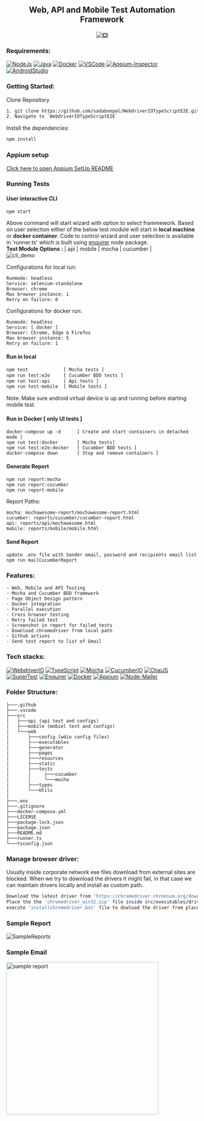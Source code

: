 <h2 align="center"> Web, API and Mobile Test Automation Framework </h2>

<h4 align="center">

[![CI](https://github.com/sadabnepal/WebdriverIOTypeScriptE2E/actions/workflows/nodejs.yml/badge.svg)](https://github.com/sadabnepal/WebdriverIOTypeScriptE2E/actions/workflows/nodejs.yml)
</h4>

### Requirements:
[![NodeJs](https://img.shields.io/badge/-NodeJS%20v12%20OR%20later-%23339933?logo=npm)](https://nodejs.org/en/download/)
[![Java](https://img.shields.io/badge/-JDK-%23007396?logo=java&logoColor=black&)](https://www.oracle.com/java/technologies/downloads/)
[![Docker](https://img.shields.io/badge/-Docker-0db7ed?logo=docker&logoColor=white)](https://docs.docker.com/engine/install/)
[![VSCode](https://img.shields.io/badge/-Visual%20Studio%20Code-%233178C6?logo=visual-studio-code)](https://code.visualstudio.com/download)
[![Appium-Inspector](https://img.shields.io/badge/-Appium%20Inspector-662d91?logo=appium&logoColor=black)](https://github.com/appium/appium-inspector/releases)
[![AndroidStudio](https://img.shields.io/badge/-Android%20Studio-3DDC84?logo=android-studio&logoColor=white)](https://developer.android.com/studio)

### Getting Started:
Clone Repository
```bash
1. git clone https://github.com/sadabnepal/WebdriverIOTypeScriptE2E.git
2. Navigate to `WebdriverIOTypeScriptE2E`
```

Install the dependencies:
```bash
npm install
```

### Appium setup
[Click here to open Appium SetUp README](/src/mobile/README.md)

### Running Tests

#### User interactive CLI
```
npm start
```
Above command will start wizard with option to select frammework. Based on user selection either of the below test module will start in <b>local machine</b> or <b>docker container</b>. Code to control wizard and user selection is available in 'runner.ts' which is built using [enquirer](https://www.npmjs.com/package/enquirer) node package.<br>
<b>Test Module Options : </b> | api | mobile | mocha | cucumber | <br>
![cli_demo](https://user-images.githubusercontent.com/65847528/152398324-b0e44fd0-acdf-4f5e-b762-acb53a9f361c.gif)

Configurations for local run:
```
Runmode: headless
Service: selenium-standalone
Browser: chrome
Max browser instance: 1
Retry on failure: 0
```

Configurations for docker run:
```
Runmode: headless
Service: [ docker ]
Browser: Chrome, Edge & Firefox
Max browser instance: 5
Retry on failure: 1
```

#### Run in local
```bash
npm test             [ Mocha tests ]
npm run test:e2e     [ Cucumber BDD tests ]
npm run test:api     [ Api tests ]
npm run test-mobile  [ Mobile tests ]
```
Note: Make sure android virtual device is up and running before starting mobile test. 

#### Run in Docker  [ only UI tests ]
```
docker-compose up -d      [ Create and start containers in detached mode ]
npm run test:docker       [ Mocha tests]
npm run test:e2e:docker   [ Cucumber BDD tests ]
docker-compose down       [ Stop and remove containers ]
```

#### Generate Report
```
npm run report:mocha
npm run report:cucumber
npm run report-mobile
```

Report Paths:
```
mocha: mochawesome-report/mochawesome-report.html
cucumber: reports/cucumber/cucumber-report.html
api: reports/api/mochawesome.html
mobile: reports/mobile/mobile.html
```

#### Send Report
```
update .env file with Sender email, password and recipients email list
npm run mailCucumberReport
```

### Features:
    - Web, Mobile and API Testing
    - Mocha and Cucumber BDD framework
    - Page Object Design pattern
    - Docker integration
    - Parallel execution
    - Cross browser testing
    - Retry failed test
    - Screenshot in report for failed tests
    - Download chromedriver from local path
    - Github actions
    - Send test report to list of Gmail

### Tech stacks:
[![WebdriverIO](https://img.shields.io/badge/-WebdriverI/O-EA5906?logo=WebdriverIO&logoColor=white)](https://webdriver.io/)
[![TypeScript](https://img.shields.io/badge/-TypeScript-%233178C6?logo=Typescript&logoColor=black)](https://www.typescriptlang.org/)
[![Mocha](https://img.shields.io/badge/-Mocha-%238D6748?logo=Mocha&logoColor=white)](https://mochajs.org/)
[![CucumberIO](https://img.shields.io/badge/-Cucumber.io-brightgreen?logo=cucumber&logoColor=white)](https://cucumber.io/)
[![ChaiJS](https://img.shields.io/badge/-ChaiJS-FEDABD?logo=Chai&logoColor=black)](https://www.chaijs.com/)
[![SuperTest](https://img.shields.io/badge/-SuperTest-07BA82?logoColor=white)](https://github.com/visionmedia/supertest)
[![Enquirer](https://img.shields.io/badge/-Enquirer-f0db4f?logoColor=white)](https://github.com/enquirer/enquirer)
[![Docker](https://img.shields.io/badge/-Docker-0db7ed?logo=docker&logoColor=white)](https://www.docker.com/)
[![Appium](https://img.shields.io/badge/-Appium-662d91?logo=appium&logoColor=black)](https://github.com/appium/appium)
[![Node-Mailer](https://img.shields.io/badge/-Node%20Mailer-89D05C?logo=gmail&logoColor=blue)](https://github.com/nodemailer/nodemailer)

### Folder Structure:
```
├───.github
├───.vscode
├───src
|   ├───api (api test and configs)
|   ├───mobile (mobiel test and configs)
|   └───web
|       ├───config (wdio config files)
|       ├───executables
|       ├───generator
|       ├───pages
|       ├───resources
|       ├───static
|       ├───tests
|       │     ├───cucumber
|       │     └───mocha
|       ├───types
|       └───Utils
|   
├───.env
├───.gitignore
├───docker-compose.yml
├───LICENSE
├───package-lock.json
├───package.json
├───README.md
├───runner.ts
└───tsconfig.json
```

### Manage browser driver:
Usually inside corporate network exe files download from external sites are blocked.
When we try to download the drivers it might fail, in that case we can maintain drivers
locally and install as custom path.
```bash
Download the latest driver from 'https://chromedriver.chromium.org/downloads'
Place the the 'chromedriver_win32.zip' file inside src/executables/drivers 
execute 'installchromedriver.bat' file to dowload the driver from placed folder
```

### Sample Report
![SampleReports](https://user-images.githubusercontent.com/65847528/144699948-507b314e-9639-450c-b127-fb9b0721a2d8.gif)



### Sample Email
<img src="https://user-images.githubusercontent.com/65847528/152982084-ed08dbb2-b8e0-4b4d-87e9-e218f5c5978e.png" alt="sample report" width="400"/>
<!-- ![sample_email](https://user-images.githubusercontent.com/65847528/152982084-ed08dbb2-b8e0-4b4d-87e9-e218f5c5978e.png) -->
